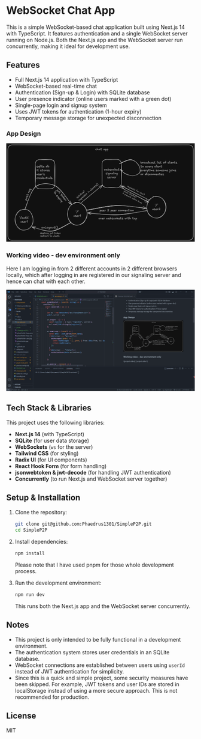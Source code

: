 # WebSocket Chat App

This is a simple WebSocket-based chat application built using Next.js 14 with TypeScript. It features authentication and a single WebSocket server running on Node.js. Both the Next.js app and the WebSocket server run concurrently, making it ideal for development use.

## Features
- Full Next.js 14 application with TypeScript
- WebSocket-based real-time chat
- Authentication (Sign-up & Login) with SQLite database
- User presence indicator (online users marked with a green dot)
- Single-page login and signup system
- Uses JWT tokens for authentication (1-hour expiry)
- Temporary message storage for unexpected disconnection

### App Design
![architechture](public/chatapp-architechture.png "Architechture")

### Working video - dev environment only
Here I am logging in from 2 different accounts in 2 different browsers locally, which after logging in are registered in our signaling server and hence can chat with each other.

![project video](public/video-showing-app.gif "project video")

## Tech Stack & Libraries
This project uses the following libraries:

- **Next.js 14** (with TypeScript)
- **SQLite** (for user data storage)
- **WebSockets** (`ws` for the server)
- **Tailwind CSS** (for styling)
- **Radix UI** (for UI components)
- **React Hook Form** (for form handling)
- **jsonwebtoken & jwt-decode** (for handling JWT authentication)
- **Concurrently** (to run Next.js and WebSocket server together)

## Setup & Installation

1. Clone the repository:
   ```sh
   git clone git@github.com:Phaedrus1301/SimpleP2P.git
   cd SimpleP2P
   ```

2. Install dependencies:
   ```sh
   npm install
   ```
   Please note that I have used pnpm for those whole development process.

3. Run the development environment:
   ```sh
   npm run dev
   ```
   This runs both the Next.js app and the WebSocket server concurrently.

## Notes
- This project is only intended to be fully functional in a development environment.
- The authentication system stores user credentials in an SQLite database.
- WebSocket connections are established between users using `userId` instead of JWT authentication for simplicity.
- Since this is a quick and simple project, some security measures have been skipped. For example, JWT tokens and user IDs are stored in localStorage instead of using a more secure approach. This is not recommended for production.

## License
MIT

